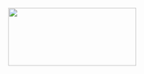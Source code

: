 <a href="https://www.yotakasample.jimdofree.com" target="_blank"><img alt=""
contenteditable="inherit" height="119"
src="https://www.kagome.co.jp/library/vegeday/img/vegetables/img_cabbage_main.jpg"
width="260"></a>